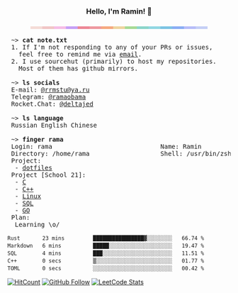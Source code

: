 <h3 align="center">
	Hello, I'm Ramin! 👋
</h3>

<p align="center">
  <img src="./assets/sp.png"  width="400" />
</p>

<pre>
 ~> <strong>cat note.txt</strong>
 1. If I'm not responding to any of your PRs or issues,
   feel free to remind me via <a href="mailto:rrmstu@ya.ru">email</a>.
 2. I use sourcehut (primarily) to host my repositories.
   Most of them has github mirrors.
 
 ~> <strong>ls socials</strong>
 E-mail: <a href="mailto:rrmstu@ya.ru">@rrmstu@ya.ru</a>
 Telegram: <a href="https://t.me/ramaobama">@ramaobama</a>
 Rocket.Chat: <a href="deltajed@student.21-school.ru">@deltajed</a>

 ~> <strong>ls language</strong> 
 Russian English Chinese

 ~> <strong>finger rama</strong>
 Login: rama                             Name: Ramin
 Directory: /home/rama                   Shell: /usr/bin/zsh
 Project:
  - <a href="https://github.com/RamaObama/dotfiles">dotfiles</a>
 Project [School 21]:
  - <a href ="https://github.com/RamaObama/s21_C">C</a>
  - <a href ="https://github.com/RamaObama/s21_CPP">C++</a>
  - <a href ="https://github.com/RamaObama/s21_devops">Linux</a>
  - <a href ="https://github.com/RamaObama/s21_SQL">SQL</a>
  - <a href ="https://github.com/RamaObama/s21_GO">GO</a>
 Plan:
  Learning \o/
</pre>

<!--START_SECTION:waka-->

```txt
Rust       23 mins         ████████████████▓░░░░░░░░   66.74 %
Markdown   6 mins          █████░░░░░░░░░░░░░░░░░░░░   19.47 %
SQL        4 mins          ███░░░░░░░░░░░░░░░░░░░░░░   11.51 %
C++        0 secs          ▒░░░░░░░░░░░░░░░░░░░░░░░░   01.77 %
TOML       0 secs          ░░░░░░░░░░░░░░░░░░░░░░░░░   00.42 %
```

<!--END_SECTION:waka-->

<!-- [![Visitors](https://shields-io-visitor-counter.herokuapp.com/badge?page=RamaObama.RamaObama&label=visitors&logo=Codeforces&style=for-the-badge&labelColor=black&color=forestgreen)](https://github.com/RamaObama) -->
[![HitCount](https://img.shields.io/endpoint?url=https%3A%2F%2Fhits.dwyl.com%2FRamaObama%2FRamaObama&style=for-the-badge&logo=Codeforces&label=visitors&labelColor=black&color=green)](http://hits.dwyl.com/RamaObama/RamaObama)
[![GitHub Follow](https://img.shields.io/github/followers/RamaObama?label=followers&logo=github&style=for-the-badge&labelColor=black)](https://github.com/RamaObama)
[![LeetCode Stats](https://img.shields.io/badge/dynamic/json?style=for-the-badge&labelColor=black&color=darkorange&label=Solved&query=solvedOverTotal&url=https%3A%2F%2Fleetcode-badge.vercel.app%2Fapi%2Fusers%2FRamaObama&logo=leetcode&logoColor=yellow)](https://leetcode.com/RamaObama/)

